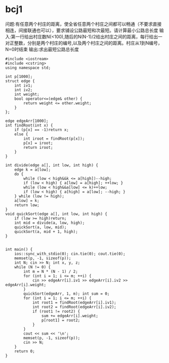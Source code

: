 # bcj1
问题:有任意两个村庄的距离，使全省任意两个村庄之间都可以畅通（不要求直接相连，间接联通也可以），要求铺设公路最短和次最短。请计算最小公路总长度 输入:第一行给出村庄数N(&lt;100),随后的N(N-1)/2给出村庄之间的距离，每行给出一对正整数，分别是两个村庄的编号,以及两个村庄之间的距离。村庄从1到N编号，N=0时结束 输出:求出最短公路总长度




    #include <iostream>
    #include <cstring>
    using namespace std;

    int p[1000];
    struct edge {
    	int iv1;
    	int iv2;
	    int weight;
	    bool operator<=(edge& other) {
	    	return weight <= other.weight;
	    }
    };

    edge edgeArr[1000];
    int findRoot(int x) {
    	if (p[x] == -1)return x;
    	else {
    		int iroot = findRoot(p[x]);
    		p[x] = iroot;
    		return iroot;
    	}
    }

    int divide(edge a[], int low, int high) {
    	edge k = a[low];
    	do {
    		while (low < high&&k <= a[high])--high;
    		if (low < high) { a[low] = a[high]; ++low; }
    		while (low < high&&a[low] <= k)++low;
    		if (low < high) { a[high] = a[low]; --high; }
    	} while (low != high);
    	a[low] = k;
    	return low;
    }
    void quickSort(edge a[], int low, int high) {
    	if (low >= high)return;
    	int mid = divide(a, low, high);
    	quickSort(a, low, mid);
    	quickSort(a, mid + 1, high);
    }


    int main() {
	    ios::sync_with_stdio(0); cin.tie(0); cout.tie(0);
    	memset(p, -1, sizeof(p));
    	int N; cin >> N; int x, y, z;
	    while (N != 0) {
	    	int m = N * (N - 1) / 2;
	    	for (int i = 1; i <= m; ++i) {
	    		cin >> edgeArr[i].iv1 >> edgeArr[i].iv2 >> edgeArr[i].weight;
	    	}
	    	quickSort(edgeArr, 1, m); int sum = 0;
		    for (int i = 1; i <= m; ++i) {
		    	int root1 = findRoot(edgeArr[i].iv1);
			    int root2 = findRoot(edgeArr[i].iv2);
			    if (root1 != root2) {
			    	sum += edgeArr[i].weight;
			    	p[root1] = root2;
			    }
		    }
		    cout << sum << '\n';
		    memset(p, -1, sizeof(p));
		    cin >> N;
	    }
	    return 0;
    }
